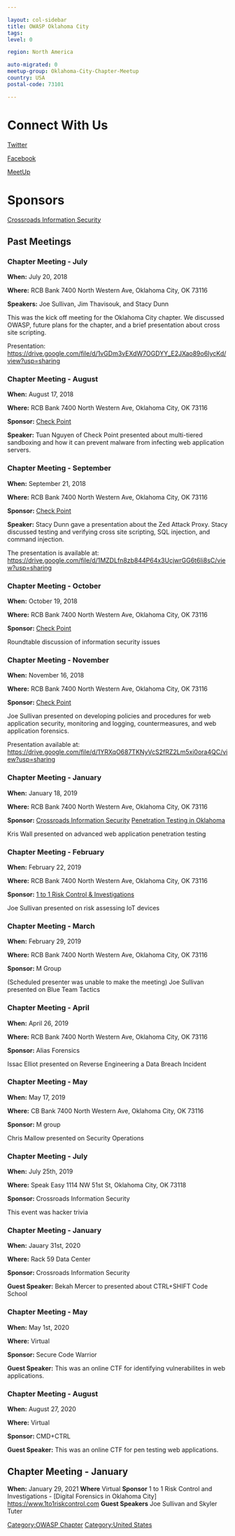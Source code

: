 ```yaml
---

layout: col-sidebar
title: OWASP Oklahoma City
tags: 
level: 0

region: North America

auto-migrated: 0
meetup-group: Oklahoma-City-Chapter-Meetup
country: USA
postal-code: 73101

---
```

# Connect With Us

[Twitter](https://twitter.com/okcowasp)

[Facebook](https://www.facebook.com/OWASP-Oklahoma-City-205772803482139)


[MeetUp](https://www.meetup.com/Oklahoma-City-Chapter-Meetup/)

# Sponsors

[Crossroads Information Security](https://www.crossroadsinfosec.com)

## Past Meetings

### **Chapter Meeting - July**

**When:** July 20, 2018

**Where:** RCB Bank 7400 North Western Ave, Oklahoma City, OK 73116

**Speakers:** Joe Sullivan, Jim Thavisouk, and Stacy Dunn

This was the kick off meeting for the Oklahoma City chapter. We
discussed OWASP, future plans for the chapter, and a brief presentation
about cross site scripting.

Presentation:
<https://drive.google.com/file/d/1vGDm3vEXdW7OGDYY_E2JXao89o6IycKd/view?usp=sharing>

### Chapter Meeting - August

**When:** August 17, 2018

**Where:** RCB Bank 7400 North Western Ave, Oklahoma City, OK 73116

**Sponsor:** [Check Point](https://www.checkpoint.com)

**Speaker:** Tuan Nguyen of Check Point presented about multi-tiered
sandboxing and how it can prevent malware from infecting web application
servers.

### Chapter Meeting - September

**When:** September 21, 2018

**Where:** RCB Bank 7400 North Western Ave, Oklahoma City, OK 73116

**Sponsor:** [Check Point](https://www.checkpoint.com)

**Speaker:** Stacy Dunn gave a presentation about the Zed Attack Proxy.
Stacy discussed testing and verifying cross site scripting, SQL
injection, and command injection.

The presentation is available at:
<https://drive.google.com/file/d/1MZDLfn8zb844P64x3UcjwrGG6t6Ii8sC/view?usp=sharing>

### Chapter Meeting - October

**When:** October 19, 2018

**Where:** RCB Bank 7400 North Western Ave, Oklahoma City, OK 73116

**Sponsor:** [Check Point](https://www.checkpoint.com)

Roundtable discussion of information security issues

### Chapter Meeting - November

**When:** November 16, 2018

**Where:** RCB Bank 7400 North Western Ave, Oklahoma City, OK 73116

**Sponsor:** [Check Point](https://www.checkpoint.com)

Joe Sullivan presented on developing policies and procedures for web
application security, monitoring and logging, countermeasures, and web
application forensics.

Presentation available at:
<https://drive.google.com/file/d/1YRXqO687TKNyVcS2fRZ2Lm5xi0ora4QC/view?usp=sharing>

### Chapter Meeting - January

**When:** January 18, 2019

**Where:** RCB Bank 7400 North Western Ave, Oklahoma City, OK 73116

**Sponsor:** [Crossroads Information
Security](https://www.crossroadsinfosec.com) [Penetration Testing in
Oklahoma](https://www.crossroadsinfosec.com/penetration-testing/)

Kris Wall presented on advanced web application penetration testing

### **Chapter Meeting - February**

**When:** February 22, 2019

**Where:** RCB Bank 7400 North Western Ave, Oklahoma City, OK 73116

**Sponsor:** [1 to 1 Risk Control &
Investigations](https://www.1to1riskcontrol.com)

Joe Sullivan presented on risk assessing IoT devices

### **Chapter Meeting - March**

**When:** February 29, 2019

**Where:** RCB Bank 7400 North Western Ave, Oklahoma City, OK 73116

**Sponsor:** M Group

(Scheduled presenter was unable to make the meeting) Joe Sullivan
presented on Blue Team Tactics

### **Chapter Meeting - April**

**When:** April 26, 2019

**Where:** RCB Bank 7400 North Western Ave, Oklahoma City, OK 73116

**Sponsor:** Alias Forensics

Issac Elliot presented on Reverse Engineering a Data Breach Incident

### **Chapter Meeting - May**

**When:** May 17, 2019

**Where:** CB Bank 7400 North Western Ave, Oklahoma City, OK 73116

**Sponsor:** M group

Chris Mallow presented on Security Operations

### Chapter Meeting - July

**When:** July 25th, 2019

**Where:** Speak Easy 1114 NW 51st St, Oklahoma City, OK 73118

**Sponsor:** Crossroads Information Security

This event was hacker trivia

### Chapter Meeting - January

**When:** Jauary 31st, 2020

**Where:** Rack 59 Data Center

**Sponsor:** Crossroads Information Security

**Guest Speaker:** Bekah Mercer to presented about CTRL+SHIFT Code School

### Chapter Meeting - May

**When:** May 1st, 2020

**Where:** Virtual

**Sponsor:** Secure Code Warrior

**Guest Speaker:** This was an online CTF for identifying vulnerabilites in web applications.


### Chapter Meeting - August

**When:** August 27, 2020

**Where:** Virtual

**Sponsor:** CMD+CTRL

**Guest Speaker:** This was an online CTF for pen testing web applications.

## Chapter Meeting - January
**When:** January 29, 2021
**Where** Virtual
**Sponsor** 1 to 1 Risk Control and Investigations - [Digital Forensics in Oklahoma City] https://www.1to1riskcontrol.com
**Guest Speakers** Joe Sullivan and Skyler Tuter

[Category:OWASP Chapter](Category:OWASP_Chapter "wikilink")
[Category:United States](Category:United_States "wikilink")
